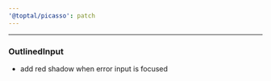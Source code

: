 ```yaml
---
'@toptal/picasso': patch
---
```


---

### OutlinedInput

- add red shadow when error input is focused
